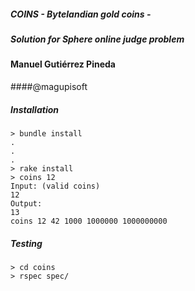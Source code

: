 ##### COINS - Bytelandian gold coins -
##### Solution for Sphere online judge problem

#### Manuel Gutiérrez Pineda
####@magupisoft


##### Installation

	> bundle install
	.
	.
	.
	> rake install
	> coins 12
	Input: (valid coins)
	12
	Output:
	13
	coins 12 42 1000 1000000 1000000000
	
##### Testing
	> cd coins
	> rspec spec/
	